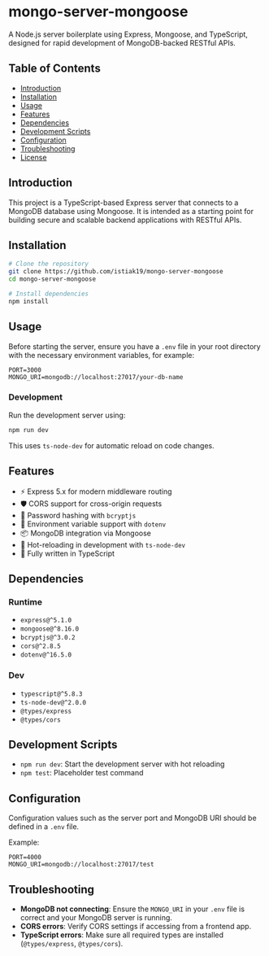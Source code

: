 # mongo-server-mongoose

A Node.js server boilerplate using Express, Mongoose, and TypeScript, designed for rapid development of MongoDB-backed RESTful APIs.

## Table of Contents

* [Introduction](#introduction)
* [Installation](#installation)
* [Usage](#usage)
* [Features](#features)
* [Dependencies](#dependencies)
* [Development Scripts](#development-scripts)
* [Configuration](#configuration)
* [Troubleshooting](#troubleshooting)
* [License](#license)

## Introduction

This project is a TypeScript-based Express server that connects to a MongoDB database using Mongoose. It is intended as a starting point for building secure and scalable backend applications with RESTful APIs.

## Installation

```bash
# Clone the repository
git clone https://github.com/istiak19/mongo-server-mongoose
cd mongo-server-mongoose

# Install dependencies
npm install
```

## Usage

Before starting the server, ensure you have a `.env` file in your root directory with the necessary environment variables, for example:

```env
PORT=3000
MONGO_URI=mongodb://localhost:27017/your-db-name
```

### Development

Run the development server using:

```bash
npm run dev
```

This uses `ts-node-dev` for automatic reload on code changes.

## Features

* ⚡ Express 5.x for modern middleware routing
* 🛡️ CORS support for cross-origin requests
* 🔐 Password hashing with `bcryptjs`
* 🌱 Environment variable support with `dotenv`
* 📦 MongoDB integration via Mongoose
* 🔁 Hot-reloading in development with `ts-node-dev`
* 📘 Fully written in TypeScript

## Dependencies

### Runtime

* `express@^5.1.0`
* `mongoose@^8.16.0`
* `bcryptjs@^3.0.2`
* `cors@^2.8.5`
* `dotenv@^16.5.0`

### Dev

* `typescript@^5.8.3`
* `ts-node-dev@^2.0.0`
* `@types/express`
* `@types/cors`

## Development Scripts

* `npm run dev`: Start the development server with hot reloading
* `npm test`: Placeholder test command

## Configuration

Configuration values such as the server port and MongoDB URI should be defined in a `.env` file.

Example:

```env
PORT=4000
MONGO_URI=mongodb://localhost:27017/test
```

## Troubleshooting

* **MongoDB not connecting**: Ensure the `MONGO_URI` in your `.env` file is correct and your MongoDB server is running.
* **CORS errors**: Verify CORS settings if accessing from a frontend app.
* **TypeScript errors**: Make sure all required types are installed (`@types/express`, `@types/cors`).